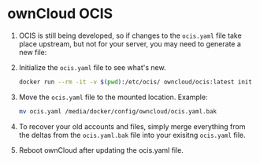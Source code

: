 # ownCloud OCIS

1. OCIS is still being developed, so if changes to the `ocis.yaml` file take place upstream, but not for your server, you may need to generate a new file:

2. Initialize the `ocis.yaml` file to see what's new.

    ```bash
    docker run --rm -it -v $(pwd):/etc/ocis/ owncloud/ocis:latest init
    ```

3. Move the `ocis.yaml` file to the mounted location. Example:

    ```bash
    mv ocis.yaml /media/docker/config/owncloud/ocis.yaml.bak
    ```

4. To recover your old accounts and files, simply merge everything from the deltas from the `ocis.yaml.bak` file into your exisitng `ocis.yaml` file.

5. Reboot ownCloud after updating the ocis.yaml file.